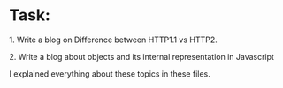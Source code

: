 <h1>Task:</h1>
<p>1. Write a blog on Difference between HTTP1.1 vs HTTP2.</p>
<p>2. Write a blog about objects and its internal representation in Javascript</p>

<p>I explained everything about these topics in these files.</p>
